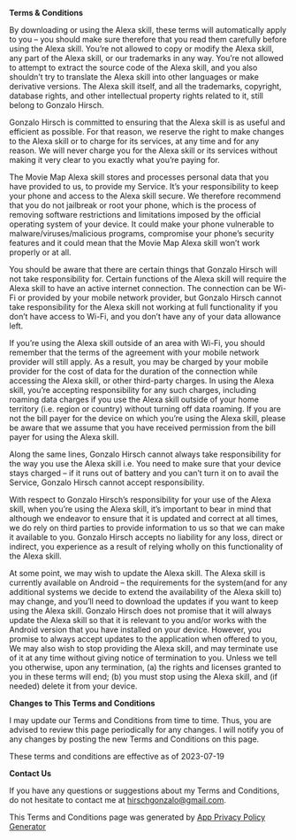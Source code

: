 **Terms & Conditions**

By downloading or using the Alexa skill, these terms will automatically apply to you – you should make sure therefore that you read them carefully before using the Alexa skill. You’re not allowed to copy or modify the Alexa skill, any part of the Alexa skill, or our trademarks in any way. You’re not allowed to attempt to extract the source code of the Alexa skill, and you also shouldn’t try to translate the Alexa skill into other languages or make derivative versions. The Alexa skill itself, and all the trademarks, copyright, database rights, and other intellectual property rights related to it, still belong to Gonzalo Hirsch.

Gonzalo Hirsch is committed to ensuring that the Alexa skill is as useful and efficient as possible. For that reason, we reserve the right to make changes to the Alexa skill or to charge for its services, at any time and for any reason. We will never charge you for the Alexa skill or its services without making it very clear to you exactly what you’re paying for.

The Movie Map Alexa skill stores and processes personal data that you have provided to us, to provide my Service. It’s your responsibility to keep your phone and access to the Alexa skill secure. We therefore recommend that you do not jailbreak or root your phone, which is the process of removing software restrictions and limitations imposed by the official operating system of your device. It could make your phone vulnerable to malware/viruses/malicious programs, compromise your phone’s security features and it could mean that the Movie Map Alexa skill won’t work properly or at all.

You should be aware that there are certain things that Gonzalo Hirsch will not take responsibility for. Certain functions of the Alexa skill will require the Alexa skill to have an active internet connection. The connection can be Wi-Fi or provided by your mobile network provider, but Gonzalo Hirsch cannot take responsibility for the Alexa skill not working at full functionality if you don’t have access to Wi-Fi, and you don’t have any of your data allowance left.

If you’re using the Alexa skill outside of an area with Wi-Fi, you should remember that the terms of the agreement with your mobile network provider will still apply. As a result, you may be charged by your mobile provider for the cost of data for the duration of the connection while accessing the Alexa skill, or other third-party charges. In using the Alexa skill, you’re accepting responsibility for any such charges, including roaming data charges if you use the Alexa skill outside of your home territory (i.e. region or country) without turning off data roaming. If you are not the bill payer for the device on which you’re using the Alexa skill, please be aware that we assume that you have received permission from the bill payer for using the Alexa skill.

Along the same lines, Gonzalo Hirsch cannot always take responsibility for the way you use the Alexa skill i.e. You need to make sure that your device stays charged – if it runs out of battery and you can’t turn it on to avail the Service, Gonzalo Hirsch cannot accept responsibility.

With respect to Gonzalo Hirsch’s responsibility for your use of the Alexa skill, when you’re using the Alexa skill, it’s important to bear in mind that although we endeavor to ensure that it is updated and correct at all times, we do rely on third parties to provide information to us so that we can make it available to you. Gonzalo Hirsch accepts no liability for any loss, direct or indirect, you experience as a result of relying wholly on this functionality of the Alexa skill.

At some point, we may wish to update the Alexa skill. The Alexa skill is currently available on Android – the requirements for the system(and for any additional systems we decide to extend the availability of the Alexa skill to) may change, and you’ll need to download the updates if you want to keep using the Alexa skill. Gonzalo Hirsch does not promise that it will always update the Alexa skill so that it is relevant to you and/or works with the Android version that you have installed on your device. However, you promise to always accept updates to the application when offered to you, We may also wish to stop providing the Alexa skill, and may terminate use of it at any time without giving notice of termination to you. Unless we tell you otherwise, upon any termination, (a) the rights and licenses granted to you in these terms will end; (b) you must stop using the Alexa skill, and (if needed) delete it from your device.

**Changes to This Terms and Conditions**

I may update our Terms and Conditions from time to time. Thus, you are advised to review this page periodically for any changes. I will notify you of any changes by posting the new Terms and Conditions on this page.

These terms and conditions are effective as of 2023-07-19

**Contact Us**

If you have any questions or suggestions about my Terms and Conditions, do not hesitate to contact me at hirschgonzalo@gmail.com.

This Terms and Conditions page was generated by [App Privacy Policy Generator](https://app-privacy-policy-generator.nisrulz.com/)